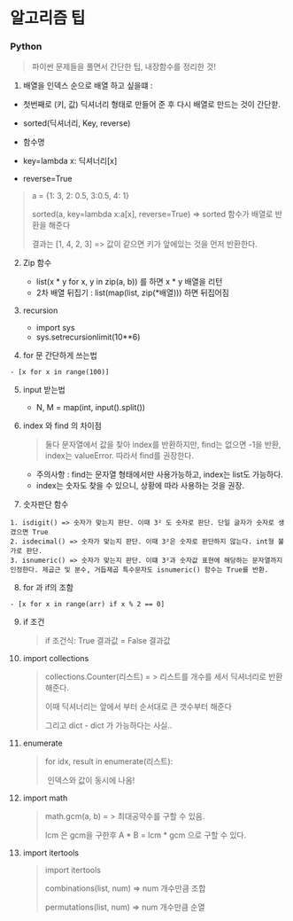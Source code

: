 # 알고리즘 팁

### Python

> 파이썬 문제들을 풀면서 간단한 팁, 내장함수를 정리한 것!



1.  배열을 인덱스 순으로 배열 하고 싶을떄 :

   - 첫번째로 (키, 값) 딕셔너리 형태로 만들어 준 후 다시 배열로 만드는 것이 간단핟. 

   - sorted(딕셔너리, Key, reverse) 

   - 함수명
   - key=lambda x: 딕셔너리[x]
   - reverse=True

   > a = {1: 3, 2: 0.5, 3:0.5, 4: 1}
   >
   > sorted(a, key=lambda x:a[x], reverse=True) => sorted 함수가 배열로 반환을 해준다
   >
   > 결과는 [1, 4, 2, 3] => 값이 같으면 키가 앞에있는 것을 먼저 반환한다.

2. Zip 함수 
   -  list(x * y for x, y in zip(a, b)) 를 하면 x * y 배열을 리턴
   - 2차 배열 뒤집기 : list(map(list, zip(*배열))) 하면 뒤집어짐
   
3.  recursion

    - import sys
    - sys.setrecursionlimit(10**6)
    
4.   for 문 간단하게 쓰는법 

    - [x for x in range(100)]
    
5.  input 받는법

    - N, M = map(int, input().split())
    
6.  index 와 find 의 차이점

    > 둘다 문자열에서 값을 찾아 index를 반환하지만, find는 없으면 -1을 반환, index는 valueError. 따라서 find를 권장한다.
    
    * 주의사항 : find는 문자열 형태에서만 사용가능하고, index는 list도 가능하다.
    * index는 숫자도 찾을 수 있으니, 상황에 따라 사용하는 것을 권장.
    
7.   숫자판단 함수

    1. isdigit() => 숫자가 맞는지 판단. 이때 3² 도 숫자로 판단. 단일 글자가 숫자로 생겼으면 True
    2. isdecimal() => 숫자가 맞는지 판단. 이때 3²은 숫자로 판단하지 않는다. int형 불가로 판단.
    3. isnumeric() => 숫자가 맞는지 판단. 이떄 3²과 숫자값 표현에 해당하는 문자열까지 인정한다. 제곱근 및 분수, 거듭제곱 특수문자도 isnumeric() 함수는 True를 반환.

8.   for 과 if의 조함

    - [x for x in range(arr) if x % 2 == 0]

9.  if 조건

    > if 조건식: True 결과값 = False 결과값
    
10.  import collections

     > collections.Counter(리스트) = > 리스트를 개수를 세서 딕셔너리로 반환 해준다.
     >
     > 이때 딕셔너리는 앞에서 부터 순서대로 큰 갯수부터 해준다
     >
     > 그리고 dict - dict 가 가능하다는 사실..

11.  enumerate

     > for idx, result in enumerate(리스트):
     >
     > ​	인덱스와 값이 동시에 나옴!
     
12.  import math

     > math.gcm(a, b) = > 최대공약수를 구할 수 있음.
     >
     > lcm 은 gcm을 구한후 A * B = lcm * gcm 으로 구할 수 있다.
     
13.  import itertools

     > import itertools
     >
     > combinations(list, num) => num 개수만큼 조합
     >
     > permutations(list, num) => num 개수만큼 순열